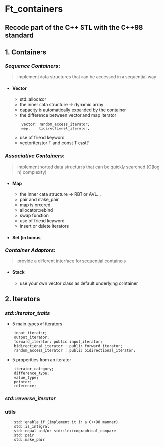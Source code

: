# Ft_containers
## Recode part of the C++ STL with the C++98 standard
## 1. Containers
### *Sequence Containers*:
> implement data structures that can be accessed in a sequential way 
- #### Vector
  - std::allocator
  - the inner data structure -> dynamic array
  - capacity is automatically expanded by the container
  - the difference between vector and map iterator
  ```
      vector: random_access_iterator;
      map:    bidirectional_iterator;
  ```
  
  - use of friend keyword
  - vectoriterator T and const T cast?
### *Associative Containers*:
>  implement sorted data structures that can be quickly searched (O(log n) complexity)
- #### Map
  - the inner data structure -> RBT or AVL...
  - pair and make_pair
  - map is ordered
  - allocator::rebind
  - swap function
  - use of friend keyword
  - insert or delete iterators
  
- #### Set (in bonus)

### *Container Adaptors*:
>  provide a different interface for sequential containers
- #### Stack
  - use your own vector class as default underlying container

## 2. Iterators
### *std::iterator_traits*
  - 5 main types of iterators
  ```
      input_iterator;
      output_iterator;
      forward_iterator: public input_iterator;
      bidirectional_iterator : public forward_iterator;
      random_access_iterator : public bidirectional_iterator; 
  ```
  - 5 properities from an iterator
  ```
      iterator_category;
      difference_type;
      value_type;
      pointer;
      reference;
  ```
### *std::reverse_iterator*
### utils
```
    std::enable_if (implement it in a C++98 manner)
    std::is_integral
    std::equal and/or std::lexicographical_compare
    std::pair
    std::make_pair
```
